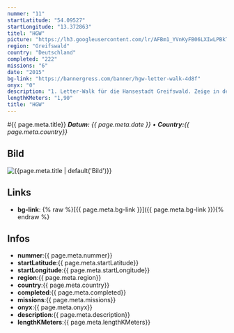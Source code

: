 ```yaml
---
nummer: "11"
startLatitude: "54.09527"
startLongitude: "13.372863"
titel: "HGW"
picture: "https://lh3.googleusercontent.com/lr/AFBm1_YVnKyFB06LXIwLPBkTK7m20eKoeX4ord1zErwltKXaanAc3Ii5g9NeLmfh7SnKFU5LGdcEa0ekRjdrsY9zlTDhOqtyP94S5fFCkfZMpQ6g70b98KyavWdNkyJn-EidHULzT5cjmEvk1mho7fmathBvtvu2CcBqMJJmyF6xhWncY_i8hkOwFQKOy3j8uvJa1x80sYfOZ99_DwrkDGzkWCOTaH32_uPjKefxnAFONi-VNKuCbS5a6jk6nQUVhW9eTRCHhyJ1-t-V5oe7aVZLcmuMegVMQWhMMypqK-_J6MNGcWTNUqgfE9wqkyMU1RRVqecFedWIUvp2ZJvnlqepD76f5ITwvrFHy-VVsI_Ethuw2fNY7Q4HRTSRDENAe_H6wmsRL6g6AUpq_ozgdgV6Y1Ma5lnmZZshnRfutyI1Qj_xQdVaebhlUC7IjK0n_X38ujEotSAPQuA-pSUk2jyjRG-NK06u-jEo4sNtwcWzUcDrVVn3kOMu9oTYu00PV9chYaG-l2SyKpC7gwIsYASCaQilDd2VgnaQ_pkSHScuyL5bCnVbvrgd2HqGbrpKrdH4RRN82rS1kJM5tPeyfonmZEqsDY6yqxVSJLAdPoqpe0gpGD1PLmh_Xq3_-9ItCAA2fG0jDX90SGwbR1mLGrbxx9uVvBNa0L_rS1URS6P571j3yrojIm0W0aBJyB0w-CEqRMGlW82ybA"
region: "Greifswald"
country: "Deutschland"
completed: "222"
missions: "6"
date: "2015"
bg-link: "https://bannergress.com/banner/hgw-letter-walk-4d8f"
onyx: "0"
description: "1. Letter-Walk für die Hansestadt Greifswald. Zeige in deinen Mission-Medals, woher du kommst."
lengthKMeters: "1,90"
title: "HGW"
---
```


#{{ page.meta.title}}
_**Datum:** {{ page.meta.date }} • **Country:**{{ page.meta.country}}_

## Bild
![{{page.meta.title | default('Bild')}}]({{page.meta.picture}})

## Links
- **bg-link**: {% raw %}[{{ page.meta.bg-link }}]({{ page.meta.bg-link }}){% endraw %}

## Infos
- **nummer**:{{ page.meta.nummer}}
- **startLatitude**:{{ page.meta.startLatitude}}
- **startLongitude**:{{ page.meta.startLongitude}}
- **region**:{{ page.meta.region}}
- **country**:{{ page.meta.country}}
- **completed**:{{ page.meta.completed}}
- **missions**:{{ page.meta.missions}}
- **onyx**:{{ page.meta.onyx}}
- **description**:{{ page.meta.description}}
- **lengthKMeters**:{{ page.meta.lengthKMeters}}

